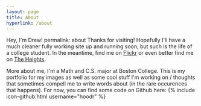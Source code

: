 ```yaml
---
layout: page
title: About
hyperlink: /about
---
```


Hey, I'm Drew!
permalink: about
Thanks for visiting! Hopefully I'll have a much cleaner fully working site up and running soon, but such is the life of a college student. In the meantime, find me on [Flickr] or even better find me on [The Heights].

More about me, I'm a Math and C.S. major at Boston College. This is my portfolio for my images as well as some cool stuff I'm working on / thoughts that sometimes compell me to write words about (in the rare occurences that happens). For now, you can find some code on Github here: {% include icon-github.html username="hoodr" %}

[jekyll]: (https://github.com/jekyll/jekyll)
[Flickr]: (https://www.flickr.com/photos/105319058@N06)
[The Heights]: (http://bcheights.com/?s=%22drew+hoo%22&submit=Search)